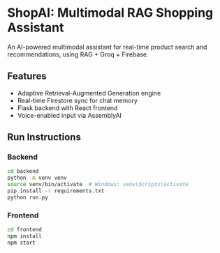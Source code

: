 # ShopAI: Multimodal RAG Shopping Assistant

An AI-powered multimodal assistant for real-time product search and recommendations, using RAG + Groq + Firebase.

## Features
- Adaptive Retrieval-Augmented Generation engine
- Real-time Firestore sync for chat memory
- Flask backend with React frontend
- Voice-enabled input via AssemblyAI

## Run Instructions

### Backend
```bash
cd backend
python -m venv venv
source venv/bin/activate  # Windows: venv\Scripts\activate
pip install -r requirements.txt
python run.py
```

### Frontend
```bash
cd frontend
npm install
npm start
```
